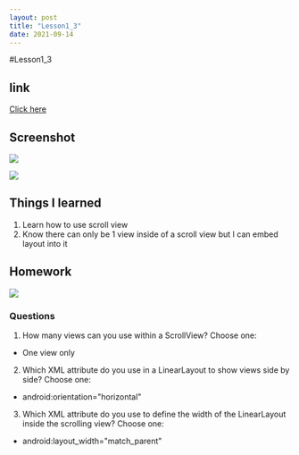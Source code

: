 ```yaml
---
layout: post
title: "Lesson1_3"
date: 2021-09-14
---
```


#Lesson1_3
## link
[Click here](https://github.com/dustinlo/NEUSEA-Chih-WeiLo/tree/53f5c5e1086c4d05d30e76ce59582316eb84f5cd/lesson1_3)


## Screenshot

![](https://i.imgur.com/Urb83vF.png) 

![](https://i.imgur.com/tbp2s5a.png) 

## Things I learned
1. Learn how to use scroll view
2. Know there can only be 1 view inside of a scroll view but I can embed layout into it

## Homework

![](https://i.imgur.com/9IvMZfC.png)

### Questions

1. How many views can you use within a ScrollView? Choose one:  
  - One view only
2. Which XML attribute do you use in a LinearLayout to show views side by side? Choose one:
  - android:orientation="horizontal"
3. Which XML attribute do you use to define the width of the LinearLayout inside the scrolling view? Choose one:
  - android:layout_width="match_parent"
